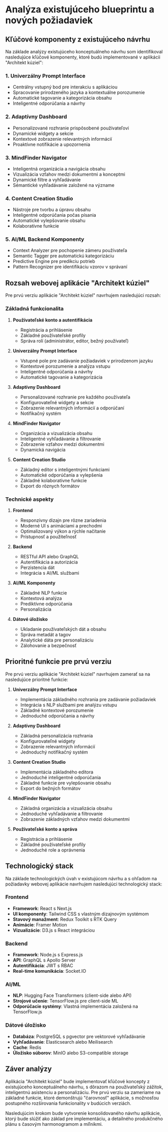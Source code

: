 # Analýza existujúceho blueprintu a nových požiadaviek

## Kľúčové komponenty z existujúceho návrhu

Na základe analýzy existujúceho konceptuálneho návrhu som identifikoval nasledujúce kľúčové komponenty, ktoré budú implementované v aplikácii "Architekt kúziel":

### 1. Univerzálny Prompt Interface
- Centrálny vstupný bod pre interakciu s aplikáciou
- Spracovanie prirodzeného jazyka a kontextuálne porozumenie
- Automatické tagovanie a kategorizácia obsahu
- Inteligentné odporúčania a návrhy

### 2. Adaptívny Dashboard
- Personalizované rozhranie prispôsobené používateľovi
- Dynamické widgety a sekcie
- Kontextové zobrazenie relevantných informácií
- Proaktívne notifikácie a upozornenia

### 3. MindFinder Navigator
- Inteligentná organizácia a navigácia obsahu
- Vizualizácia vzťahov medzi dokumentmi a konceptmi
- Dynamické filtre a vyhľadávanie
- Sémantické vyhľadávanie založené na význame

### 4. Content Creation Studio
- Nástroje pre tvorbu a úpravu obsahu
- Inteligentné odporúčania počas písania
- Automatické vylepšovanie obsahu
- Kolaboratívne funkcie

### 5. AI/ML Backend Komponenty
- Context Analyzer pre pochopenie zámeru používateľa
- Semantic Tagger pre automatickú kategorizáciu
- Predictive Engine pre predikciu potrieb
- Pattern Recognizer pre identifikáciu vzorov v správaní

## Rozsah webovej aplikácie "Architekt kúziel"

Pre prvú verziu aplikácie "Architekt kúziel" navrhujem nasledujúci rozsah:

### Základná funkcionalita
1. **Používateľské konto a autentifikácia**
   - Registrácia a prihlásenie
   - Základné používateľské profily
   - Správa rolí (administrátor, editor, bežný používateľ)

2. **Univerzálny Prompt Interface**
   - Vstupné pole pre zadávanie požiadaviek v prirodzenom jazyku
   - Kontextové porozumenie a analýza vstupu
   - Inteligentné odporúčania a návrhy
   - Automatické tagovanie a kategorizácia

3. **Adaptívny Dashboard**
   - Personalizované rozhranie pre každého používateľa
   - Konfigurovateľné widgety a sekcie
   - Zobrazenie relevantných informácií a odporúčaní
   - Notifikačný systém

4. **MindFinder Navigator**
   - Organizácia a vizualizácia obsahu
   - Inteligentné vyhľadávanie a filtrovanie
   - Zobrazenie vzťahov medzi dokumentmi
   - Dynamická navigácia

5. **Content Creation Studio**
   - Základný editor s inteligentnými funkciami
   - Automatické odporúčania a vylepšenia
   - Základné kolaboratívne funkcie
   - Export do rôznych formátov

### Technické aspekty
1. **Frontend**
   - Responzívny dizajn pre rôzne zariadenia
   - Moderné UI s animáciami a prechodmi
   - Optimalizovaný výkon a rýchle načítanie
   - Prístupnosť a použiteľnosť

2. **Backend**
   - RESTful API alebo GraphQL
   - Autentifikácia a autorizácia
   - Perzistencia dát
   - Integrácia s AI/ML službami

3. **AI/ML Komponenty**
   - Základné NLP funkcie
   - Kontextová analýza
   - Prediktívne odporúčania
   - Personalizácia

4. **Dátové úložisko**
   - Ukladanie používateľských dát a obsahu
   - Správa metadát a tagov
   - Analytické dáta pre personalizáciu
   - Zálohovanie a bezpečnosť

## Prioritné funkcie pre prvú verziu

Pre prvú verziu aplikácie "Architekt kúziel" navrhujem zamerať sa na nasledujúce prioritné funkcie:

1. **Univerzálny Prompt Interface**
   - Implementácia základného rozhrania pre zadávanie požiadaviek
   - Integrácia s NLP službami pre analýzu vstupu
   - Základné kontextové porozumenie
   - Jednoduché odporúčania a návrhy

2. **Adaptívny Dashboard**
   - Základná personalizácia rozhrania
   - Konfigurovateľné widgety
   - Zobrazenie relevantných informácií
   - Jednoduchý notifikačný systém

3. **Content Creation Studio**
   - Implementácia základného editora
   - Jednoduché inteligentné odporúčania
   - Základné funkcie pre vylepšovanie obsahu
   - Export do bežných formátov

4. **MindFinder Navigator**
   - Základná organizácia a vizualizácia obsahu
   - Jednoduché vyhľadávanie a filtrovanie
   - Zobrazenie základných vzťahov medzi dokumentmi

5. **Používateľské konto a správa**
   - Registrácia a prihlásenie
   - Základné používateľské profily
   - Jednoduché role a oprávnenia

## Technologický stack

Na základe technologických úvah v existujúcom návrhu a s ohľadom na požiadavky webovej aplikácie navrhujem nasledujúci technologický stack:

### Frontend
- **Framework**: React s Next.js
- **UI komponenty**: Tailwind CSS s vlastným dizajnovým systémom
- **Stavový manažment**: Redux Toolkit s RTK Query
- **Animácie**: Framer Motion
- **Vizualizácie**: D3.js s React integráciou

### Backend
- **Framework**: Node.js s Express.js
- **API**: GraphQL s Apollo Server
- **Autentifikácia**: JWT s RBAC
- **Real-time komunikácia**: Socket.IO

### AI/ML
- **NLP**: Hugging Face Transformers (client-side alebo API)
- **Strojové učenie**: TensorFlow.js pre client-side ML
- **Odporúčacie systémy**: Vlastná implementácia založená na TensorFlow.js

### Dátové úložisko
- **Databáza**: PostgreSQL s pgvector pre vektorové vyhľadávanie
- **Vyhľadávanie**: Elasticsearch alebo Meilisearch
- **Cache**: Redis
- **Úložisko súborov**: MinIO alebo S3-compatible storage

## Záver analýzy

Aplikácia "Architekt kúziel" bude implementovať kľúčové koncepty z existujúceho konceptuálneho návrhu, s dôrazom na používateľský zážitok, inteligentnú asistenciu a personalizáciu. Pre prvú verziu sa zameriame na základné funkcie, ktoré demonštrujú "čarovnosť" aplikácie, s možnosťou postupného rozširovania funkcionality v budúcich verziách.

Nasledujúcim krokom bude vytvorenie konsolidovaného návrhu aplikácie, ktorý bude slúžiť ako základ pre implementáciu, a detailného produkčného plánu s časovým harmonogramom a míľnikmi.
